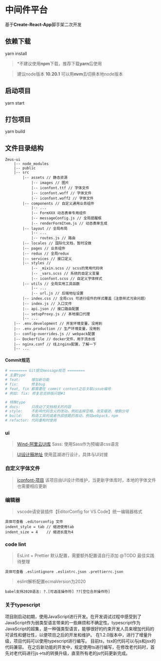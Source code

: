 # 中间件平台
基于**Create-React-App**脚手架二次开发
## 依赖下载
yarn install
> *不建议使用**npm**下载，推荐下载**yarn**后使用

>建议node版本 **10.20.1** 可以用**nvm**去切换本地node版本
## 启动项目
yarn start
## 打包项目
yarn build
## 文件目录结构
```
Zeus-ui
	|-- node_modules
	|-- public
	|-- src
	  	|-- assets // 静态资源
			|-- images // 图片
			|-- iconfont.ttf // 字体文件
			|-- iconfont.woff // 字体文件
			|-- iconfont.woff2 // 字体文件
	  	|-- components // 自定义通用业务组件
			|-- ...
			|-- FormXXX 动态表单专用组件
			|-- messageConfig.js // 全局提醒框
			|-- renderFormItem.js // 动态表单生成
	  	|-- layout // 全局布局
			|-- ...
			|-- routes.js // 路由
		|-- locales // 国际化文档，暂时没做
	  	|-- pages // 业务组件
		|-- redux // 全局redux
		|-- services // 接口定义
		|-- styles //
			|-- _mixin.scss // scss的常用代码块
			|-- _vars.scss // 系统的自定义变量
			|-- iconfont.scss // 自定义字体样式
		|-- utils // 全局实用工具函数
			|-- ...
			|-- url.js // 后端地址设置
		|-- index.css // 全局css 可进行组件的样式覆盖（注意样式污染问题）
		|-- index.js // 入口文件
		|-- api.json // 接口路由配置
		|-- setupProxy.js // 本地接口代理
		|-- ...
	|-- .env.development // 开发环境变量，没用到
	|-- .env.production // 生产环境变量，没用到
	|-- config-overrides.js // webpack配置
	|-- Dockerfile // docker文件，用于流水线
	|-- nginx.conf // 线上nginx配置，了解一下
	|-- ...
```
#### Commit规范
```bash
# ======== Git提交message规范 ========
# 主要type
# feat:     增加新功能
# fix:      修复bug
# feat, fix 都需要在 commit content之后关联issue编号
# 例如: fix: 修复总览排版问题#1

# 特殊type
# docs:     只改动了文档相关的内容
# style:    不影响代码含义的改动，例如去掉空格、改变缩进、增删分号
# build:    构造工具的或者外部依赖的改动，例如webpack，npm
# refactor: 代码重构时使用
```
### ui
> [Wind-阿里云UI库](https://aliyun.github.io/alibabacloud-console-components/guides/quick-start)
> Sass: 使用Sass作为预编译css语言

> [UI设计稿地址](https://lanhuapp.com/web/#/item/project/stage?tid=91e1ba1c-10fe-48a7-9ec0-94fda910c29e&pid=6b64213d-5a12-4d70-80e9-9f6a5038e3c1) 使用蓝湖进行设计，具体与UI对接
### 自定义字体文件
>[iconfont-项目](https://www.iconfont.cn/manage/index?spm=a313x.7781069.1998910419.13&manage_type=myprojects&projectId=2602134&keyword=&project_type=&page=)
>该项目由UI设计师维护，当更新字体库时，本地的字体文件也需要相应更新
### 编辑器
> vscode请安装插件【EditorConfig for VS Code】统一编辑器格式
```
具体可查看 .editorconfig 文件
indent_style = tab // 缩进使用tab
indent_size = 4    // 缩进长度为4
```
### code lint
> EsLint + Prettier
> 默认配置，需要额外配置请自行添加 @TODO 最佳实践待整理
```
具体可查看 .eslintignore .eslintrc.json .prettierrc.json
```

> eslint解析配置ecmaVersion为2020
```
babel支持2020语法: ?.[可选连操作符] ??[空位合并操作符]
```
### 关于typescript
项目刚启动初期，使用JavaScript进行开发。在开发调试过程中感受到了JavaScript作为弱类型语言带来的一些麻烦和不确定性。typescript作为JavaScript的超集，是一种强类型语言，能够很好的约束开发人员来增加代码的可读性和健壮性，以便项目之后的开发和维护。
在1.2.0版本中，进行了增量升级，项目代码可以使用typescript进行编写。
目前ts，tsx的代码可以与js和jsx的代码兼容。
在之后新功能的开发中，规定使用ts进行编写，在修改老代码时，首先对老代码进行js->ts的转换升级，直至所有老的js代码更新完成。
